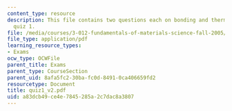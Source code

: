 ```yaml
---
content_type: resource
description: This file contains two questions each on bonding and thermodynamics in
  quiz 1.
file: /media/courses/3-012-fundamentals-of-materials-science-fall-2005/a83dcb49ce4e7845285a2c7dac8a3807_quiz1_v2.pdf
file_type: application/pdf
learning_resource_types:
- Exams
ocw_type: OCWFile
parent_title: Exams
parent_type: CourseSection
parent_uid: 8afa5fc2-30ba-fc0d-8491-0ca406659fd2
resourcetype: Document
title: quiz1_v2.pdf
uid: a83dcb49-ce4e-7845-285a-2c7dac8a3807
---
```

